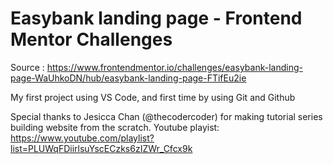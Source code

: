 # Easybank landing page - Frontend Mentor Challenges

Source : https://www.frontendmentor.io/challenges/easybank-landing-page-WaUhkoDN/hub/easybank-landing-page-FTifEu2ie

My first project using VS Code, and first time by using Git and Github

Special thanks to Jesicca Chan (@thecodercoder) for making tutorial series building website from the scratch. 
Youtube playist: https://www.youtube.com/playlist?list=PLUWqFDiirlsuYscECzks6zIZWr_Cfcx9k
